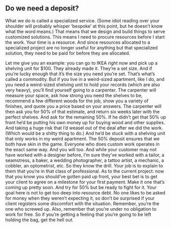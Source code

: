## Do we need a deposit?

What we do is called a specialized service. (Some idiot reading over your shoulder will probably whisper ‘bespoke’ at this point, but he doesn’t know what the word means.) That means that we design and build things to serve customized solutions. This means I need to procure resources before I start the work. Your time is a resource. And since resources allocated to a specialized project are no longer useful for anything but that specialized solution, they need to be paid for before they are allocated.

Let me give you an example: you can go to IKEA right now and pick up a shelving unit for $100. They already made it. They’re a set size. And if you’re lucky enough that it’s the size you need you’re set. That’s what’s called a commodity. But if you live in a weird-sized apartment, like I do, and you need a weird-sized shelving unit to hold your records (which are also very heavy), you’ll find yourself going to a carpenter. The carpenter will measure your space, ask how strong you need the shelves to be, recommend a few different woods for the job, show you a variety of finishes, and quote you a price based on your answers. The carpenter will then ask you for 50% of that estimate, and return six weeks later with the perfect shelves. And ask for the remaining 50%.
If he didn’t get that 50% up front he’d be putting his own money up for buying wood and other supplies. And taking a huge risk that I’d weasel out of the deal after we did the work. (Which would be a shitty thing to do.) And he’d be stuck with a shelving unit that only works in my weird apartment. The 50% deposit ensures that we both have skin in the game.
Everyone who does custom work operates in the exact same way. And you will too. And while your customer may not have worked with a designer before, I’m sure they’ve worked with a tailor, a seamstress, a baker, a wedding photographer, a tattoo artist, a mechanic, a cobbler, an optometrist, etc. So they know the drill. Your job is to explain to them that you’re in that class of professional.
As to the current project: now that you know you should’ve gotten paid up front, your best bet is to get your client to agree on a milestone for your first payment. Make it one that’s coming up pretty soon. And try for 50% but be ready to fight for it. Your goal here is not to get too deep into resource debt. No one likes to be asked for money when they weren’t expecting it, so don’t be surprised if your client registers some discomfort with the situation. Remember, you’re the one who screwed up. Also, remember that you’re under no obligation to work for free. So if you’re getting a feeling that you’re going to be left holding the bag, get the hell out.
